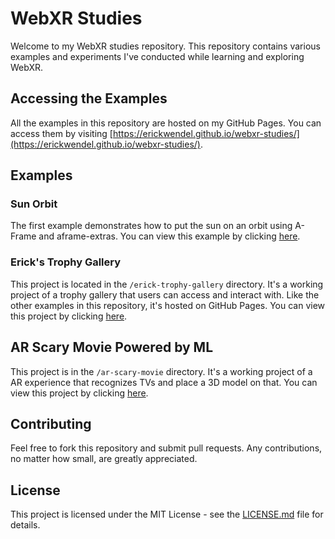 # WebXR Studies

Welcome to my WebXR studies repository. This repository contains various examples and experiments I've conducted while learning and exploring WebXR.

## Accessing the Examples

All the examples in this repository are hosted on my GitHub Pages. You can access them by visiting [https://erickwendel.github.io/webxr-studies/](https://erickwendel.github.io/webxr-studies/).

## Examples

### Sun Orbit

The first example demonstrates how to put the sun on an orbit using A-Frame and aframe-extras. You can view this example by clicking [here](https://erickwendel.github.io/webxr-studies/sun-orbit).

### Erick's Trophy Gallery

This project is located in the `/erick-trophy-gallery` directory. It's a working project of a trophy gallery that users can access and interact with. Like the other examples in this repository, it's hosted on GitHub Pages. You can view this project by clicking [here](https://erickwendel.github.io/webxr-studies/erick-trophy-gallery).


## AR Scary Movie Powered by ML
This project is in the `/ar-scary-movie` directory. It's a working project of a AR experience that recognizes TVs and place a 3D model on that.  You can view this project by clicking [here](https://erickwendel.github.io/webxr-studies/ar-scary-movie).
## Contributing

Feel free to fork this repository and submit pull requests. Any contributions, no matter how small, are greatly appreciated.

## License

This project is licensed under the MIT License - see the [LICENSE.md](LICENSE.md) file for details.